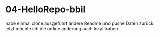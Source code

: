 # 04-HelloRepo-bbil

habe einmal clone ausgeführt ändere Readme und pushe Daten zurück.
jetzt möchte ich die online änderung auch lokal haben 
